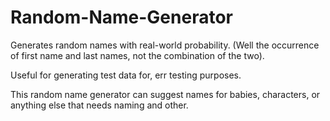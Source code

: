# Random-Name-Generator

Generates random names with real-world probability. (Well the occurrence of first name and last names, not the combination of the two).

Useful for generating test data for, err testing purposes.

This random name generator can suggest names for babies, characters, or anything else that needs naming and other.
